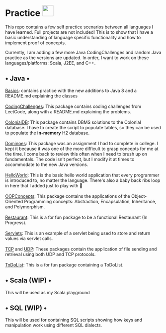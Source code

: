 # Practice <img src="https://www.svgrepo.com/show/421885/archery-focus-goal.svg" width="35" height="35">

This repo contains a few self practice scenarios between all languages I have learned. Full projects are not included!
This is to show that I have a basic understanding of language specific functionality and how to implement proof of
concepts.

Currently, I am adding a few more Java CodingChallenges and random Java practice as the versions are updated. In order,
I want to work on these languages/platforms: Scala, J2EE, and C++.

## • Java •

[Basics](kollier-martin/tree/main/Practice/Java/src/Basics): contains practice with the new additions to Java 8 and a
README.md explaining the classes <br><br>
[CodingChallenges](kollier-martin/tree/main/Practice/Java/src/CodingChallenges): This package contains coding challenges
from LeetCode, along with a README.md explaining the problems. <br><br>
[ColonialDB](kollier-martin/tree/main/Practice/Java/src/ColonialDB): This package contains DBMS solutions to the
Colonial database. I have to create the script to populate tables, so they can be used to populate the **in-memory** H2
database. <br><br>
[Dominoes](kollier-martin/tree/main/Practice/Java/src/Dominoes): This package was an assignment I had to complete in
college. I kept it because it was one of the more difficult to grasp concepts for me at the time. I come back to review
this often when I need to brush up on fundamentals. The code isn't perfect, but I modify it at times to accommodate to
the new Java versions.<br><br>
[HelloWorld](kollier-martin/tree/main/Practice/Java/src/HelloWorld): This is the basic hello world application that
every programmer is introduced to, no matter the language. There's also a baby back ribs loop in here that I added just
to play with :rofl: <br><br>
[OOPConcepts](kollier-martin/tree/main/Practice/Java/src/OOPConcepts): This package contains the applications of the
Object-Oriented Programming concepts: Abstraction, Encapsulation, Inheritance, and Polymorphism.<br><br>
[Restaurant](kollier-martin/tree/main/Practice/Java/src/Restaurant): This is a for fun package to be a functional
Restaurant (In Progress).<br><br>
[Servlets](kollier-martin/tree/main/Practice/Java/src/Servlets): This is an example of a servlet being used to store and
return values via servlet calls.<br><br>
[TCP](kollier-martin/tree/main/Practice/Java/src/TCP) and [UDP](kollier-martin/tree/main/Practice/Java/src/UDP): These
packages contain the application of file sending and retrieval using both UDP and TCP protocols.<br><br>
[ToDoList](kollier-martin/tree/main/Practice/Java/src/ToDoList): This is a for fun package containing a ToDoList.

## • Scala (WIP) •

This will be used as my Scala playground

## • SQL (WIP) •

This will be used for containing SQL scripts showing how keys and manipulation work using different SQL dialects.